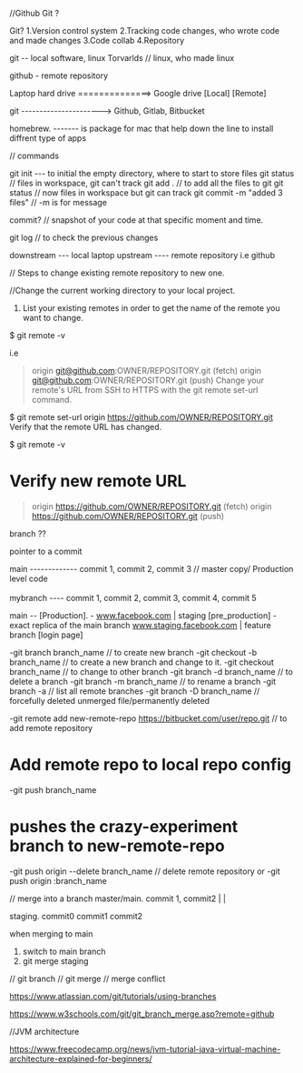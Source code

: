 //Github Git ?

Git?
1.Version control system
2.Tracking code changes, who wrote code and made changes
3.Code collab
4.Repository

git --  local software, linux Torvarlds // linux, who made linux

github - remote repository

Laptop hard drive ==============> Google drive
[Local]                             [Remote]

git  ----------------------> Github, Gitlab, Bitbucket

homebrew.  ------- is package for mac that help down the line to install diffrent type of apps


// commands

git init --- to initial the empty directory, where to start to store files
git status // files in workspace, git can't track
git add . // to add all the files to git
git status // now files in workspace but git can track
git commit -m "added 3 files" // -m is for message

commit? // snapshot of your code at that specific moment and time.

git log // to check the previous changes

downstream --- local laptop
upstream ---- remote repository i.e github


// Steps to change existing remote repository to new one.

//Change the current working directory to your local project.

1. List your existing remotes in order to get the name of the remote you want to change.

$ git remote -v

i.e 
> origin  git@github.com:OWNER/REPOSITORY.git (fetch)
> origin  git@github.com:OWNER/REPOSITORY.git (push)
Change your remote's URL from SSH to HTTPS with the git remote set-url command.

$ git remote set-url origin https://github.com/OWNER/REPOSITORY.git
Verify that the remote URL has changed.

$ git remote -v
# Verify new remote URL
> origin  https://github.com/OWNER/REPOSITORY.git (fetch)
> origin  https://github.com/OWNER/REPOSITORY.git (push)

branch ??

pointer to a commit


main  ------------- commit 1, commit 2, commit 3 // master copy/ Production level code
\
\
mybranch ---- commit 1, commit 2, commit 3, commit 4, commit 5


main  -- [Production]. - www.facebook.com
|
staging [pre_production] -  exact replica of the main branch www.staging.facebook.com
|
feature branch [login page]


-git branch branch_name // to create new branch
-git checkout -b branch_name // to create a new branch and change to it.
-git checkout branch_name // to change to other branch
-git branch -d branch_name // to delete a branch
-git branch -m branch_name // to rename a branch
-git branch -a // list all remote branches
-git branch -D branch_name // forcefully deleted unmerged file/permanently deleted

-git remote add new-remote-repo https://bitbucket.com/user/repo.git // to add remote repository
# Add remote repo to local repo config
-git push <new-remote-repo> branch_name 
# pushes the crazy-experiment branch to new-remote-repo

-git push origin --delete branch_name // delete remote repository
or
-git push origin :branch_name




// merge into a branch
master/main.   commit 1, commit2
 |
 | 

staging.   commit0 commit1 commit2

when merging to main
1. switch to main branch
2. git merge staging


// git branch 
// git merge
// merge conflict

https://www.atlassian.com/git/tutorials/using-branches

https://www.w3schools.com/git/git_branch_merge.asp?remote=github

//JVM architecture

https://www.freecodecamp.org/news/jvm-tutorial-java-virtual-machine-architecture-explained-for-beginners/